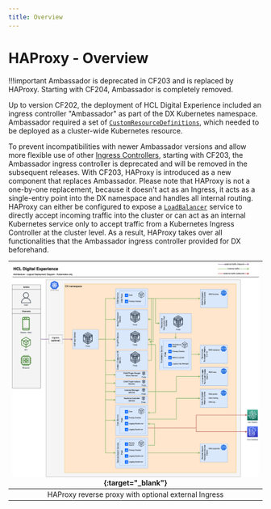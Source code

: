 ```yaml
---
title: Overview
---
```


# HAProxy - Overview

!!!important
    Ambassador is deprecated in CF203 and is replaced by HAProxy. Starting with CF204, Ambassador is completely removed.

Up to version CF202, the deployment of HCL Digital Experience included an ingress controller "Ambassador" as part of the DX Kubernetes namespace. Ambassador required a set of [`CustomResourceDefinitions`](https://kubernetes.io/docs/concepts/extend-kubernetes/api-extension/custom-resources/), which needed to be deployed as a cluster-wide Kubernetes resource.

To prevent incompatibilities with newer Ambassador versions and allow more flexible use of other [Ingress Controllers](https://kubernetes.io/docs/concepts/services-networking/ingress-controllers/), starting with CF203, the Ambassador ingress controller is deprecated and will be removed in the subsequent releases.
With CF203, HAProxy is introduced as a new component that replaces Ambassador.
Please note that HAProxy is not a one-by-one replacement, because it doesn't act as an Ingress, it acts as a single-entry point into the DX namespace and handles all internal routing. HAProxy can either be configured to expose a [`LoadBalancer`](https://kubernetes.io/docs/concepts/services-networking/service/#loadbalancer) service to directly accept incoming traffic into the cluster or can act as an internal Kubernetes service only to accept traffic from a Kubernetes Ingress Controller at the cluster level. As a result, HAProxy takes over all functionalities that the Ambassador ingress controller provided for DX beforehand.

| [![Containerization Architecture Overview Optional Ingress](../../../../images/HCL-DX-deployment-diagram-Kubernetes.png)](../../../../images/HCL-DX-deployment-diagram-Kubernetes.png){:target="_blank"} |
|:--:|
| HAProxy reverse proxy with optional external Ingress |
